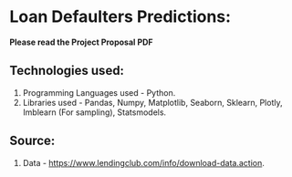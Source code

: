 # Loan Defaulters Predictions:
 **Please read the Project Proposal PDF**
 
## Technologies used:
1. Programming Languages used - Python.
2. Libraries used - Pandas, Numpy, Matplotlib, Seaborn, Sklearn, Plotly, Imblearn (For sampling), Statsmodels.

## Source: 
1. Data - https://www.lendingclub.com/info/download-data.action.
